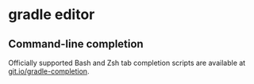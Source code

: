 # gradle editor
## Command-line completion
Officially supported Bash and Zsh tab completion scripts are available at [git.io/gradle-completion](https://git.io/gradle-completion).
